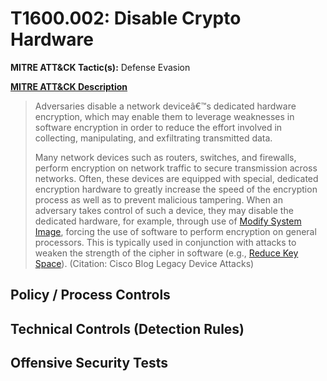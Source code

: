 # T1600.002: Disable Crypto Hardware
**MITRE ATT&CK Tactic(s):** Defense Evasion

**[MITRE ATT&CK Description](https://attack.mitre.org/techniques/T1600/002)**
<blockquote>Adversaries disable a network deviceâ€™s dedicated hardware encryption, which may enable them to leverage weaknesses in software encryption in order to reduce the effort involved in collecting, manipulating, and exfiltrating transmitted data.

Many network devices such as routers, switches, and firewalls, perform encryption on network traffic to secure transmission across networks. Often, these devices are equipped with special, dedicated encryption hardware to greatly increase the speed of the encryption process as well as to prevent malicious tampering. When an adversary takes control of such a device, they may disable the dedicated hardware, for example, through use of [Modify System Image](https://attack.mitre.org/techniques/T1601), forcing the use of software to perform encryption on general processors. This is typically used in conjunction with attacks to weaken the strength of the cipher in software (e.g., [Reduce Key Space](https://attack.mitre.org/techniques/T1600/001)). (Citation: Cisco Blog Legacy Device Attacks)</blockquote>

## Policy / Process Controls
## Technical Controls (Detection Rules)

## Offensive Security Tests
